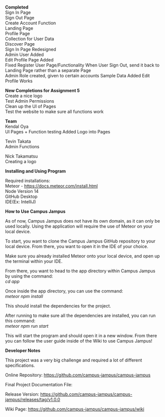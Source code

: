 **Completed**  
Sign In Page  
Sign Out Page  
Create Account Function  
Landing Page   
Profile Page  
Collection for User Data  
Discover Page  
Sign In Page Redesigned  
Admin User Added  
Edit Profile Page Added  
Fixed Register User Page/Functionality
When User Sign Out, send it back to Landing Page rather than a separate Page  
Admin Role created, given to certain accounts
Sample Data Added
Edit Profile Works

**New Completions for Assignment 5**  
Create a nice logo  
Test Admin Permissions  
Clean up the UI of Pages  
Test the website to make sure all functions work  
 

**Team**  
Kendal Oya    
  UI Pages + Function testing 
  Added Logo into Pages
  
Tevin Takata  
  Admin Functions 
  
Nick Takamatsu  
  Creating a logo

**Installing and Using Program**

Required installations:   
Meteor - https://docs.meteor.com/install.html  
Node Version 14  
GitHub Desktop  
IDE(Ex: IntelliJ)  

**How to Use Campus Jampus**

As of now, Campus Jampus does not have its own domain, as it can only be used locally. Using the application will require the use of Meteor on your local device.

To start, you want to clone the Campus Jampus GitHub repository to your local device. From there, you want to open it in the IDE of your choice. 

Make sure you already installed Meteor onto your local device, and open up the terminal within your IDE. 

From there, you want to head to the app directory within Campus Jampus by using the command:  
*cd app*

Once inside the app directory, you can use the command:  
*meteor npm install*

This should install the dependencies for the project.

After running to make sure all the dependencies are installed, you can run this command:  
*meteor npm run start*

This will start the program and should open it in a new window. From there you can follow the user guide inside of the Wiki to use Campus Jampus!

**Developer Notes**

This project was a very big challenge and required a lot of different specifications. 

Online Repository: https://github.com/campus-jampus/campus-jampus

Final Project Documentation File:

Release Version: https://github.com/campus-jampus/campus-jampus/releases/tag/v1.0.0

Wiki Page: https://github.com/campus-jampus/campus-jampus/wiki

  

